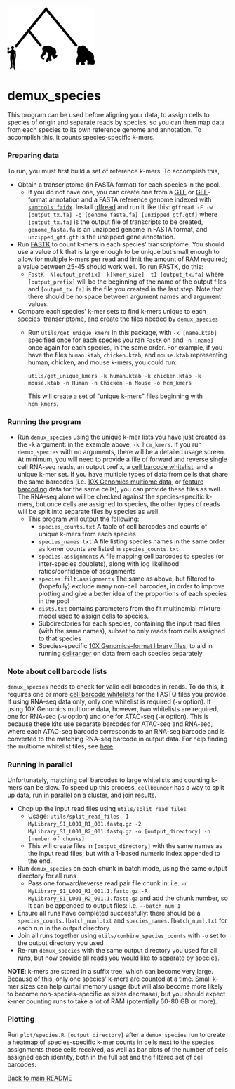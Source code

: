 <p>
<img src="../img/demux_species.png", width=200, alt="demux_species" />
</p>

# demux_species
This program can be used before aligning your data, to assign cells to species of origin and separate reads by species, so you can then map data from each species to its own reference genome and annotation. To accomplish this, it counts species-specific k-mers. 
### Preparing data
To run, you must first build a set of reference k-mers. To accomplish this,
* Obtain a transcriptome (in FASTA format) for each species in the pool.
  * If you do not have one, you can create one from a [GTF](http://genome.ucsc.edu/FAQ/FAQformat#format4) or [GFF](http://genome.ucsc.edu/FAQ/FAQformat#format3)-format annotation and a FASTA reference genome indexed with [`samtools faidx`](https://github.com/samtools/samtools). Install [gffread](https://github.com/gpertea/gffread) and run it like this: `gffread -F -w [output_tx.fa] -g [genome_fasta.fa] [unzipped_gtf.gtf]` where `[output_tx.fa]` is the output file of transcripts to be created, `genome_fasta.fa` is an unzipped genome in FASTA format, and `unzipped_gtf.gtf` is the unzipped gene annotation.
* Run [FASTK](https://github.com/thegenemyers/FASTK) to count k-mers in each species' transcriptome. You should use a value of k that is large enough to be unique but small enough to allow for multiple k-mers per read and limit the amount of RAM required; a value between 25-45 should work well. To run FASTK, do this:
  * `FastK -N[output_prefix] -k[kmer_size] -t1 [output_tx.fa]` where `[output_prefix]` will be the beginning of the name of the output files and `[output_tx.fa]` is the file you created in the last step. Note that there should be no space between argument names and argument values.
* Compare each species' k-mer sets to find k-mers unique to each species' transcriptome, and create the files needed by `demux_species`
  * Run `utils/get_unique_kmers` in this package, with `-k [name.ktab]` specified once for each species you ran `FastK` on and `-n [name]` once again for each species, in the same order. For example, if you have the files `human.ktab`, `chicken.ktab`, and `mouse.ktab` representing human, chicken, and mouse k-mers, you could run:
    
    ```
    utils/get_unique_kmers -k human.ktab -k chicken.ktab -k mouse.ktab -n Human -n Chicken -n Mouse -o hcm_kmers
    ```
    
    This will create a set of "unique k-mers" files beginning with `hcm_kmers`.

### Running the program
* Run `demux_species` using the unique k-mer lists you have just created as the `-k` argument: in the example above, `-k hcm_kmers`. If you run `demux_species` with no arguments, there will be a detailed usage screen. At minimum, you will need to provide a file of forward and reverse single cell RNA-seq reads, an output prefix, a [cell barcode whitelist](https://kb.10xgenomics.com/hc/en-us/articles/115004506263-What-is-a-barcode-whitelist), and a unique k-mer set. If you have multiple types of data from cells that share the same barcodes (i.e. [10X Genomics multiome data](https://www.10xgenomics.com/products/single-cell-multiome-atac-plus-gene-expression), or [feature barcoding](https://www.10xgenomics.com/support/software/cell-ranger/latest/getting-started/cr-what-is-feature-bc) data for the same cells), you can provide these files as well. The RNA-seq alone will be checked against the species-specific k-mers, but once cells are assigned to species, the other types of reads will be split into separate files by species as well.
  * This program will output the following:
    * `species_counts.txt` A table of cell barcodes and counts of unique k-mers from each species
    * `species_names.txt` A file listing species names in the same order as k-mer counts are listed in `species_counts.txt`
    * `species.assignments` A file mapping cell barcodes to species (or inter-species doublets), along with log likelihood ratios/confidence of assignments
    * `species.filt.assignments` The same as above, but filtered to (hopefully) exclude many non-cell barcodes, in order to improve plotting and give a better idea of the proportions of each species in the pool
    * `dists.txt` contains parameters from the fit multinomial mixture model used to assign cells to species.
    * Subdirectories for each species, containing the input read files (with the same names), subset to only reads from cells assigned to that species
    * Species-specific [10X Genomics-format library files](https://www.10xgenomics.com/support/software/cell-ranger/latest/analysis/inputs/cr-libraries-csv), to aid in running [cellranger](https://www.10xgenomics.com/support/software/cell-ranger/latest) on data from each species separately
### Note about cell barcode lists
`demux_species` needs to check for valid cell barcodes in reads. To do this, it requires one or more [cell barcode whitelists](https://kb.10xgenomics.com/hc/en-us/articles/115004506263-What-is-a-barcode-whitelist) for the FASTQ files you provide. If using RNA-seq data only, only one whitelist is required (`-w` option). If using 10X Genomics multiome data, however, two whitelists are required, one for RNA-seq (`-w` option) and one for ATAC-seq (`-W` option). This is because these kits use separate barcodes for ATAC-seq and RNA-seq, where each ATAC-seq barcode corresponds to an RNA-seq barcode and is converted to the matching RNA-seq barcode in output data. For help finding the multiome whitelist files, see [here](https://kb.10xgenomics.com/hc/en-us/articles/115004506263-What-is-a-barcode-whitelist).
### Running in parallel
Unfortunately, matching cell barcodes to large whitelists and counting k-mers can be slow. To speed up this process, `cellbouncer` has a way to split up data, run in parallel on a cluster, and join results.
* Chop up the input read files using `utils/split_read_files`
  * Usage: `utils/split_read_files -1 MyLibrary_S1_L001_R1_001.fastq.gz -2 MyLibrary_S1_L001_R2_001.fastq.gz -o [output_directory] -n [number of chunks]`
  * This will create files in `[output_directory]` with the same names as the input read files, but with a 1-based numeric index appended to the end.
* Run `demux_species` on each chunk in batch mode, using the same output directory for all runs
  * Pass one forward/reverse read pair file chunk in: i.e. `-r MyLibrary_S1_L001_R1_001.1.fastq.gz -R MyLibrary_S1_L001_R2_001.1.fastq.gz` and add the chunk number, so it can be appended to output files: i.e. `--batch_num 1`
* Ensure all runs have completed successfully: there should be a `species_counts.[batch_num].txt` and `species_names.[batch_num].txt` for each run in the output directory
* Join all runs together using `utils/combine_species_counts` with `-o` set to the output directory you used
* Re-run `demux_species` with the same output directory you used for all runs, but now provide all reads you would like to separate by species.

**NOTE**: k-mers are stored in a suffix tree, which can become very large. Because of this, only one species' k-mers are counted at a time. Small k-mer sizes can help curtail memory usage (but will also become more likely to become non-species-specific as sizes decrease), but you should expect k-mer counting runs to take a lot of RAM (potentially 60-80 GB or more).
### Plotting
Run `plot/species.R [output_directory]` after a `demux_species` run to create a heatmap of species-specific k-mer counts in cells next to the species assignments those cells received, as well as bar plots of the number of cells assigned each identity, both in the full set and the filtered set of cell barcodes.

[Back to main README](../README.md)
